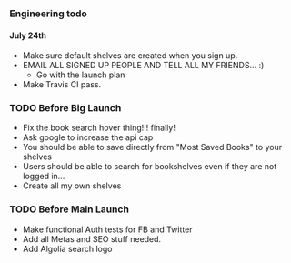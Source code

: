 ### Engineering todo

#### July 24th

- Make sure default shelves are created when you sign up.
- EMAIL ALL SIGNED UP PEOPLE AND TELL ALL MY FRIENDS... :)
    - Go with the launch plan
- Make Travis CI pass.

### TODO Before Big Launch
- Fix the book search hover thing!!! finally!
- Ask google to increase the api cap
- You should be able to save directly from "Most Saved Books" to your shelves
- Users should be able to search for bookshelves even if they are not logged in...
- Create all my own shelves

### TODO Before Main Launch
- Make functional Auth tests for FB and Twitter
- Add all Metas and SEO stuff needed.
- Add Algolia search logo